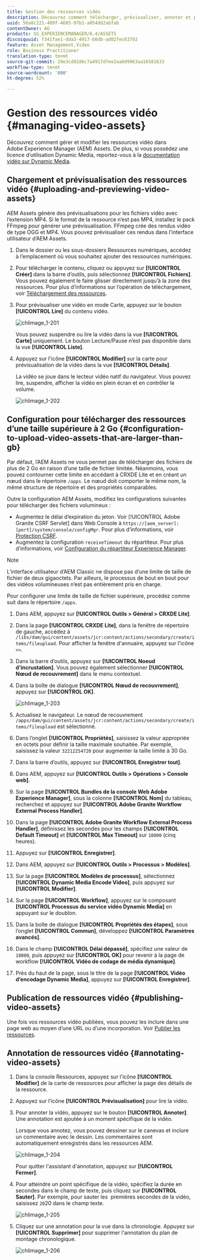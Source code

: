 ```yaml
---
title: Gestion des ressources vidéo
description: Découvrez comment télécharger, prévisualiser, annoter et publier les ressources vidéo.
uuid: 56a8c221-409f-4605-97b1-a054dd2abfab
contentOwner: AG
products: SG_EXPERIENCEMANAGER/6.4/ASSETS
discoiquuid: f341fae1-dda3-4917-b6db-ad02fec63702
feature: Asset Management,Video
role: Business Practitioner
translation-type: tm+mt
source-git-commit: 29e3cd92d6c7a4917d7ee2aa8d9963aa16581633
workflow-type: tm+mt
source-wordcount: '800'
ht-degree: 52%

---
```



# Gestion des ressources vidéo {#managing-video-assets}

Découvrez comment gérer et modifier les ressources vidéo dans Adobe Experience Manager (AEM) Assets. De plus, si vous possédez une licence d’utilisation Dynamic Media, reportez-vous à la [documentation vidéo sur Dynamic Media](video.md).

## Chargement et prévisualisation des ressources vidéo {#uploading-and-previewing-video-assets}

AEM Assets génère des prévisualisations pour les fichiers vidéo avec l’extension MP4. Si le format de la ressource n’est pas MP4, installez le pack FFmpeg pour générer une prévisualisation. FFmpeg crée des rendus vidéo de type OGG et MP4. Vous pouvez prévisualiser ces rendus dans l’interface utilisateur d’AEM Assets.

1. Dans le dossier ou les sous-dossiers Ressources numériques, accédez à l’emplacement où vous souhaitez ajouter des ressources numériques.
1. Pour télécharger le contenu, cliquez ou appuyez sur **[!UICONTROL Créer]** dans la barre d’outils, puis sélectionnez **[!UICONTROL Fichiers]**. Vous pouvez également le faire glisser directement jusqu’à la zone des ressources. Pour plus d’informations sur l’opération de téléchargement, voir [Téléchargement des ressources](managing-assets-touch-ui.md#uploading-assets).
1. Pour prévisualiser une vidéo en mode Carte, appuyez sur le bouton **[!UICONTROL Lire]** du contenu vidéo.

   ![chlimage_1-201](assets/chlimage_1-201.png)

   Vous pouvez suspendre ou lire la vidéo dans la vue **[!UICONTROL Carte]** uniquement. Le bouton Lecture/Pause n’est pas disponible dans la vue **[!UICONTROL Liste]**.

1. Appuyez sur l&#39;icône **[!UICONTROL Modifier]** sur la carte pour prévisualisation de la vidéo dans la vue **[!UICONTROL Détails]**.

   La vidéo se joue dans le lecteur vidéo natif du navigateur. Vous pouvez lire, suspendre, afficher la vidéo en plein écran et en contrôler le volume.

   ![chlimage_1-202](assets/chlimage_1-202.png)

## Configuration pour télécharger des ressources d’une taille supérieure à 2 Go {#configuration-to-upload-video-assets-that-are-larger-than-gb}

Par défaut, l’AEM Assets ne vous permet pas de télécharger des fichiers de plus de 2 Go en raison d’une taille de fichier limitée. Néanmoins, vous pouvez contourner cette limite en accédant à CRXDE Lite et en créant un nœud dans le répertoire `/apps`. Le nœud doit comporter le même nom, la même structure de répertoire et des propriétés comparables.

Outre la configuration AEM Assets, modifiez les configurations suivantes pour télécharger des fichiers volumineux :

* Augmentez le délai d’expiration du jeton. Voir [!UICONTROL Adobe Granite CSRF Servlet] dans Web Console à `https://[aem_server]:[port]/system/console/configMgr`. Pour plus d’informations, voir [Protection CSRF](/help/sites-developing/csrf-protection.md).
* Augmentez la configuration `receiveTimeout` du répartiteur. Pour plus d’informations, voir [Configuration du répartiteur Experience Manager](https://docs.adobe.com/content/help/en/experience-manager-dispatcher/using/configuring/dispatcher-configuration.html#renders-options).

>[!NOTE]
>
>L’interface utilisateur d’AEM Classic ne dispose pas d’une limite de taille de fichier de deux gigaoctets. Par ailleurs, le processus de bout en bout pour des vidéos volumineuses n’est pas entièrement pris en charge.

Pour configurer une limite de taille de fichier supérieure, procédez comme suit dans le répertoire `/apps`.

1. Dans AEM, appuyez sur **[!UICONTROL Outils > Général > CRXDE Lite]**.
1. Dans la page **[!UICONTROL CRXDE Lite]**, dans la fenêtre de répertoire de gauche, accédez à `/libs/dam/gui/content/assets/jcr:content/actions/secondary/create/items/fileupload`. Pour afficher la fenêtre d&#39;annuaire, appuyez sur l&#39;icône `>>`.
1. Dans la barre d’outils, appuyez sur **[!UICONTROL Noeud d’incrustation]**. Vous pouvez également sélectionner **[!UICONTROL Nœud de recouvrement]** dans le menu contextuel.
1. Dans la boîte de dialogue **[!UICONTROL Nœud de recouvrement]**, appuyez sur **[!UICONTROL OK]**.

   ![chlimage_1-203](assets/chlimage_1-203.png)

1. Actualisez le navigateur. Le nœud de recouvrement `/apps/dam/gui/content/assets/jcr:content/actions/secondary/create/items/fileupload` est sélectionné.
1. Dans l’onglet **[!UICONTROL Propriétés]**, saisissez la valeur appropriée en octets pour définir la taille maximale souhaitée. Par exemple, saisissez la valeur `32212254720` pour augmenter la taille limite à 30 Go.

1. Dans la barre d’outils, appuyez sur **[!UICONTROL Enregistrer tout]**.
1. Dans AEM, appuyez sur **[!UICONTROL Outils > Opérations > Console web]**.
1. Sur la page **[!UICONTROL Bundles de la console Web Adobe Experience Manager]**, sous la colonne **[!UICONTROL Nom]** du tableau, recherchez et appuyez sur **[!UICONTROL Adobe Granite Workflow External Process Handler]**.
1. Dans la page **[!UICONTROL Adobe Granite Workflow External Process Handler]**, définissez les secondes pour les champs **[!UICONTROL Default Timeout]** et **[!UICONTROL Max Timeout]** sur `18000` (cinq heures).
1. Appuyez sur **[!UICONTROL Enregistrer]**.
1. Dans AEM, appuyez sur **[!UICONTROL Outils > Processus > Modèles]**.
1. Sur la page **[!UICONTROL Modèles de processus]**, sélectionnez **[!UICONTROL Dynamic Media Encode Video]**, puis appuyez sur **[!UICONTROL Modifier]**.
1. Sur la page **[!UICONTROL Workflow]**, appuyez sur le composant **[!UICONTROL Processus du service vidéo Dynamic Media]** en appuyant sur le doublon.
1. Dans la boîte de dialogue **[!UICONTROL Propriétés des étapes]**, sous l’onglet **[!UICONTROL Commun]**, développez **[!UICONTROL Paramètres avancés]**.
1. Dans le champ **[!UICONTROL Délai dépassé]**, spécifiez une valeur de `18000`, puis appuyez sur **[!UICONTROL OK]** pour revenir à la page de workflow **[!UICONTROL Vidéo de codage de média dynamique]**.
1. Près du haut de la page, sous le titre de la page **[!UICONTROL Vidéo d’encodage Dynamic Media]**, appuyez sur **[!UICONTROL Enregistrer]**.

## Publication de ressources vidéo {#publishing-video-assets}

Une fois vos ressources vidéo publiées, vous pouvez les inclure dans une page web au moyen d’une URL ou d’une incorporation. Voir [Publier les ressources](publishing-dynamicmedia-assets.md).

## Annotation de ressources vidéo {#annotating-video-assets}

1. Dans la console Ressources, appuyez sur l’icône **[!UICONTROL Modifier]** de la carte de ressources pour afficher la page des détails de la ressource.
1. Appuyez sur l’icône **[!UICONTROL Prévisualisation]** pour lire la vidéo.
1. Pour annoter la vidéo, appuyez sur le bouton **[!UICONTROL Annoter]**. Une annotation est ajoutée à un moment spécifique de la vidéo.

   Lorsque vous annotez, vous pouvez dessiner sur le canevas et inclure un commentaire avec le dessin. Les commentaires sont automatiquement enregistrés dans les ressources AEM.

   ![chlimage_1-204](assets/chlimage_1-204.png)

   Pour quitter l&#39;assistant d&#39;annotation, appuyez sur **[!UICONTROL Fermer]**.

1. Pour atteindre un point spécifique de la vidéo, spécifiez la durée en secondes dans le champ de texte, puis cliquez sur **[!UICONTROL Sauter]**. Par exemple, pour sauter les  premières secondes de la vidéo, saisissez `20`20 dans le champ texte.

   ![chlimage_1-205](assets/chlimage_1-205.png)

1. Cliquez sur une annotation pour la vue dans la chronologie. Appuyez sur **[!UICONTROL Supprimer]** pour supprimer l&#39;annotation du plan de montage chronologique.

   ![chlimage_1-206](assets/chlimage_1-206.png)
